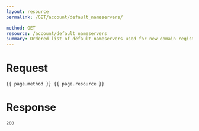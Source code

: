 ```yaml
---
layout: resource
permalink: /GET/account/default_nameservers/

method: GET
resource: /account/default_nameservers
summary: Ordered list of default nameservers used for new domain registrations.
---
```


# Request

~~~
{{ page.method }} {{ page.resource }}
~~~

# Response

~~~
200
~~~
